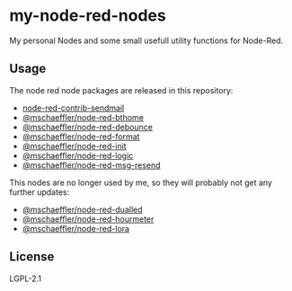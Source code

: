 # my-node-red-nodes

My personal Nodes and some small usefull utility functions for Node-Red.

## Usage

The node red node packages are released in this repository:

- [node-red-contrib-sendmail](node-red-contrib-sendmail/README.md)
- [@mschaeffler/node-red-bthome](node-red-bthome/README.md)
- [@mschaeffler/node-red-debounce](node-red-debounce/README.md)
- [@mschaeffler/node-red-format](node-red-format/README.md)
- [@mschaeffler/node-red-init](node-red-init/README.md)
- [@mschaeffler/node-red-logic](node-red-logic/README.md)
- [@mschaeffler/node-red-msg-resend](node-red-msg-resend/README.md)

This nodes are no longer used by me, so they will probably not get any further updates:

- [@mschaeffler/node-red-dualled](node-red-dualled/README.md)
- [@mschaeffler/node-red-hourmeter](node-red-hourmeter/README.md)
- [@mschaeffler/node-red-lora](node-red-lora/README.md)

## License

LGPL-2.1
